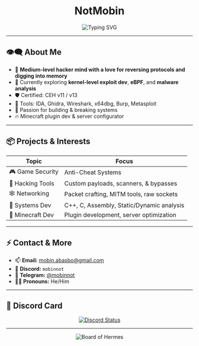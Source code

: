 <h1 align="center">NotMobin</h1>

<p align="center">
  <img src="https://readme-typing-svg.herokuapp.com?font=Fira+Code&size=24&duration=3000&pause=1000&color=FF3CAC&center=true&vCenter=true&width=435&lines=System+Programmer;Reverse+Engineer;Cyber+Security+Specialist;Minecraft+Plugin+Developer;Minecraft+Server+Configurator" alt="Typing SVG" />
</p>

---

## 👁️‍🗨️ About Me

- 🔬 **Medium-level hacker mind with a love for reversing protocols and digging into memory**  
- 🌱 Currently exploring **kernel-level exploit dev**, **eBPF**, and **malware analysis**  
- 🛡️ Certified: CEH v11 / v13  
- 🔧 Tools: IDA, Ghidra, Wireshark, x64dbg, Burp, Metasploit  
- 🧠 Passion for building & breaking systems  
- 🔥 Minecraft plugin dev & server configurator  

---

## 📦 Projects & Interests

| Topic              | Focus                                   |
|-------------------|------------------------------------------|
| 🎮 Game Security   | Anti-Cheat Systems                       |
| 🔐 Hacking Tools   | Custom payloads, scanners, & bypasses    |
| 🕸️ Networking       | Packet crafting, MITM tools, raw sockets |
| 🧬 Systems Dev     | C++, C, Assembly, Static/Dynamic analysis |
| 🧱 Minecraft Dev   | Plugin development, server optimization  |

---

## ⚡ Contact & More

- 📫 **Email:** mobin.abasbo@gmail.com  
- 💬 **Discord:** `mobinnot`  
- 📡 **Telegram:** [@mobinnot](https://t.me/mobinnot)  
- 🕵️‍♂️ **Pronouns:** He/Him  

---

## 📇 Discord Card

<p align="center">
  <a href="https://discord.com/users/882509997950533682">
    <img src="https://lanyard.cnrad.dev/api/882509997950533682?theme=dark&bg=1c1c1c&animated=true&hideDiscrim=true&borderRadius=20px&idleMessage=I+use+Arch+btw" alt="Discord Status" />
  </a>
</p>

---

<p align="center">
  <img src="https://readme-typing-svg.demolab.com?font=Fira+Code&pause=1000&color=DC00FF&center=true&vCenter=true&width=435&lines=👑+Board+of+Hermes+My+Name" alt="Board of Hermes" />
</p>